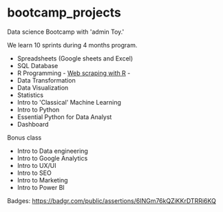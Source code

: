 # bootcamp_projects
Data science Bootcamp with 'admin Toy.'

We learn 10 sprints during 4 months program.

- Spreadsheets (Google sheets and Excel)
- SQL Database
- R Programming
      - [Web scraping with R](https://github.com/thanaps/bootcamp_projects/blob/8ab2a7b764bc603f6f9acb890db8d7d06c929be9/batch%2006%20intro%20to%20web%20scraping%20(Datalore%20notebook).pdf)
      - 
- Data Transformation
- Data Visualization
- Statistics
- Intro to 'Classical' Machine Learning
- Intro to Python
- Essential Python for Data Analyst
- Dashboard

Bonus class
- Intro to Data engineering
- Intro to Google Analytics
- Intro to UX/UI
- Intro to SEO
- Intro to Marketing
- Intro to Power BI

Badges:
https://badgr.com/public/assertions/6INGm76kQZiKKrDTRRi6KQ
